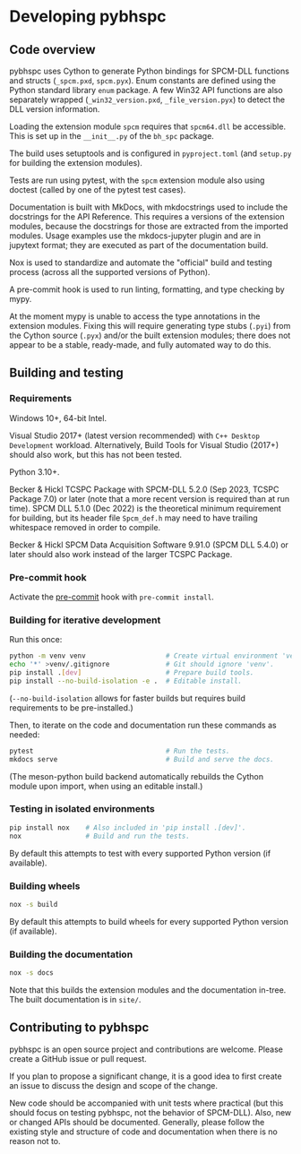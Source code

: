 <!--
This file is part of pybhspc
Copyright 2024-2025 Board of Regents of the University of Wisconsin System
SPDX-License-Identifier: MIT
-->

# Developing pybhspc

## Code overview

pybhspc uses Cython to generate Python bindings for SPCM-DLL functions and
structs (`_spcm.pxd`, `spcm.pyx`). Enum constants are defined using the Python
standard library `enum` package. A few Win32 API functions are also separately
wrapped (`_win32_version.pxd`, `_file_version.pyx`) to detect the DLL version
information.

Loading the extension module `spcm` requires that `spcm64.dll` be accessible.
This is set up in the `__init__.py` of the `bh_spc` package.

The build uses setuptools and is configured in `pyproject.toml` (and `setup.py`
for building the extension modules).

Tests are run using pytest, with the `spcm` extension module also using doctest
(called by one of the pytest test cases).

Documentation is built with MkDocs, with mkdocstrings used to include the
docstrings for the API Reference. This requires a versions of the extension
modules, because the docstrings for those are extracted from the imported
modules. Usage examples use the mkdocs-jupyter plugin and are in jupytext
format; they are executed as part of the documentation build.

Nox is used to standardize and automate the "official" build and testing
process (across all the supported versions of Python).

A pre-commit hook is used to run linting, formatting, and type checking by
mypy.

At the moment mypy is unable to access the type annotations in the extension
modules. Fixing this will require generating type stubs (`.pyi`) from the
Cython source (`.pyx`) and/or the built extension modules; there does not
appear to be a stable, ready-made, and fully automated way to do this.

## Building and testing

### Requirements

Windows 10+, 64-bit Intel.

Visual Studio 2017+ (latest version recommended) with `C++ Desktop Development`
workload. Alternatively, Build Tools for Visual Studio (2017+) should also
work, but this has not been tested.

Python 3.10+.

Becker & Hickl TCSPC Package with SPCM-DLL 5.2.0 (Sep 2023, TCSPC Package 7.0)
or later (note that a more recent version is required than at run time). SPCM
DLL 5.1.0 (Dec 2022) is the theoretical minimum requirement for building, but
its header file `Spcm_def.h` may need to have trailing whitespace removed in
order to compile.

Becker & Hickl SPCM Data Acquisition Software 9.91.0 (SPCM DLL 5.4.0) or later
should also work instead of the larger TCSPC Package.

### Pre-commit hook

Activate the [pre-commit](https://pre-commit.com/) hook with `pre-commit
install`.

### Building for iterative development

Run this once:

```sh
python -m venv venv                    # Create virtual environment 'venv'.
echo '*' >venv/.gitignore              # Git should ignore 'venv'.
pip install .[dev]                     # Prepare build tools.
pip install --no-build-isolation -e .  # Editable install.
```

(`--no-build-isolation` allows for faster builds but requires build
requirements to be pre-installed.)

Then, to iterate on the code and documentation run these commands as needed:

```sh
pytest                                 # Run the tests.
mkdocs serve                           # Build and serve the docs.
```

(The meson-python build backend automatically rebuilds the Cython module upon
import, when using an editable install.)

### Testing in isolated environments

```sh
pip install nox    # Also included in 'pip install .[dev]'.
nox                # Build and run the tests.
```

By default this attempts to test with every supported Python version (if
available).

### Building wheels

```sh
nox -s build
```

By default this attempts to build wheels for every supported Python version (if
available).

### Building the documentation

```sh
nox -s docs
```

Note that this builds the extension modules and the documentation in-tree.
The built documentation is in `site/`.

## Contributing to pybhspc

pybhspc is an open source project and contributions are welcome. Please create
a GitHub issue or pull request.

If you plan to propose a significant change, it is a good idea to first create
an issue to discuss the design and scope of the change.

New code should be accompanied with unit tests where practical (but this should
focus on testing pybhspc, not the behavior of SPCM-DLL). Also, new or changed
APIs should be documented. Generally, please follow the existing style and
structure of code and documentation when there is no reason not to.
